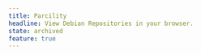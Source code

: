 ```yaml
---
title: Parcility
headline: View Debian Repositories in your browser.
state: archived
feature: true
---
```

